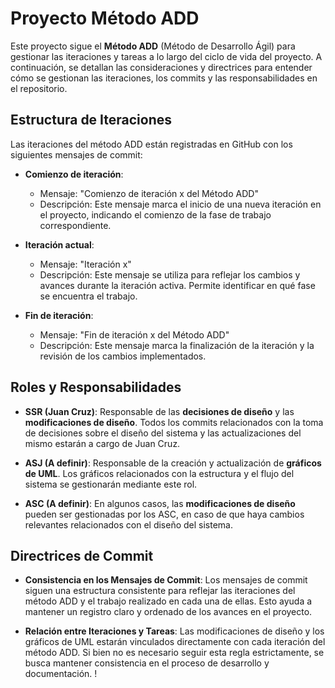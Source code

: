 # Proyecto Método ADD

Este proyecto sigue el **Método ADD** (Método de Desarrollo Ágil) para gestionar las iteraciones y tareas a lo largo del ciclo de vida del proyecto. A continuación, se detallan las consideraciones y directrices para entender cómo se gestionan las iteraciones, los commits y las responsabilidades en el repositorio.

## Estructura de Iteraciones

Las iteraciones del método ADD están registradas en GitHub con los siguientes mensajes de commit:

- **Comienzo de iteración**: 
  - Mensaje: "Comienzo de iteración x del Método ADD"
  - Descripción: Este mensaje marca el inicio de una nueva iteración en el proyecto, indicando el comienzo de la fase de trabajo correspondiente.
  
- **Iteración actual**: 
  - Mensaje: "Iteración x"
  - Descripción: Este mensaje se utiliza para reflejar los cambios y avances durante la iteración activa. Permite identificar en qué fase se encuentra el trabajo.

- **Fin de iteración**: 
  - Mensaje: "Fin de iteración x del Método ADD"
  - Descripción: Este mensaje marca la finalización de la iteración y la revisión de los cambios implementados.

## Roles y Responsabilidades

- **SSR (Juan Cruz)**: Responsable de las **decisiones de diseño** y las **modificaciones de diseño**. Todos los commits relacionados con la toma de decisiones sobre el diseño del sistema y las actualizaciones del mismo estarán a cargo de Juan Cruz.
  
- **ASJ (A definir)**: Responsable de la creación y actualización de **gráficos de UML**. Los gráficos relacionados con la estructura y el flujo del sistema se gestionarán mediante este rol.
  
- **ASC (A definir)**: En algunos casos, las **modificaciones de diseño** pueden ser gestionadas por los ASC, en caso de que haya cambios relevantes relacionados con el diseño del sistema.

## Directrices de Commit

- **Consistencia en los Mensajes de Commit**: Los mensajes de commit siguen una estructura consistente para reflejar las iteraciones del método ADD y el trabajo realizado en cada una de ellas. Esto ayuda a mantener un registro claro y ordenado de los avances en el proyecto.

- **Relación entre Iteraciones y Tareas**: Las modificaciones de diseño y los gráficos de UML estarán vinculados directamente con cada iteración del método ADD. Si bien no es necesario seguir esta regla estrictamente, se busca mantener consistencia en el proceso de desarrollo y documentación.
!
